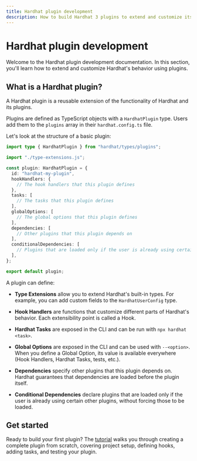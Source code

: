 ```yaml
---
title: Hardhat plugin development
description: How to build Hardhat 3 plugins to extend and customize its behavior
---
```


# Hardhat plugin development

Welcome to the Hardhat plugin development documentation. In this section, you'll learn how to extend and customize Hardhat's behavior using plugins.

## What is a Hardhat plugin?

A Hardhat plugin is a reusable extension of the functionality of Hardhat and its plugins.

Plugins are defined as TypeScript objects with a `HardhatPlugin` type. Users add them to the `plugins` array in their `hardhat.config.ts` file.

Let's look at the structure of a basic plugin:

```ts
import type { HardhatPlugin } from "hardhat/types/plugins";

import "./type-extensions.js";

const plugin: HardhatPlugin = {
  id: "hardhat-my-plugin",
  hookHandlers: {
    // The hook handlers that this plugin defines
  },
  tasks: [
    // The tasks that this plugin defines
  ],
  globalOptions: [
    // The global options that this plugin defines
  ],
  dependencies: [
    // Other plugins that this plugin depends on
  ],
  conditionalDependencies: [
    // Plugins that are loaded only if the user is already using certain other plugins
  ],
};

export default plugin;
```

A plugin can define:

- **Type Extensions** allow you to extend Hardhat's built-in types. For example, you can add custom fields to the `HardhatUserConfig` type.

- **Hook Handlers** are functions that customize different parts of Hardhat's behavior. Each extensibility point is called a Hook.

- **Hardhat Tasks** are exposed in the CLI and can be run with `npx hardhat <task>`.

- **Global Options** are exposed in the CLI and can be used with `--<option>`. When you define a Global Option, its value is available everywhere (Hook Handlers, Hardhat Tasks, tests, etc.).

- **Dependencies** specify other plugins that this plugin depends on. Hardhat guarantees that dependencies are loaded before the plugin itself.

- **Conditional Dependencies** declare plugins that are loaded only if the user is already using certain other plugins, without forcing those to be loaded.

## Get started

Ready to build your first plugin? The [tutorial](./tutorial/setup.md) walks you through creating a complete plugin from scratch, covering project setup, defining hooks, adding tasks, and testing your plugin.
